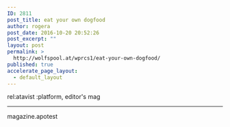 ```yaml
---
ID: 2811
post_title: eat your own dogfood
author: rogera
post_date: 2016-10-20 20:52:26
post_excerpt: ""
layout: post
permalink: >
  http://wolfspool.at/wprcs1/eat-your-own-dogfood/
published: true
accelerate_page_layout:
  - default_layout
---
```

rel:atavist :platform, editor's mag

<hr />

magazine.apotest

&nbsp;